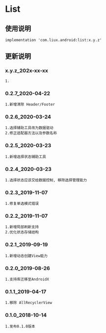 List
===

使用说明
---
```
implementation 'com.liux.android:list:x.y.z'
```

更新说明
---
### x.y.z_202x-xx-xx
    1.
    
### 0.2.7_2020-04-22
    1.新增清除 Header/Footer
    
### 0.2.6_2020-03-24
    1.选择辅助工具改为数据驱动
    2.修正适配器方法以及参数名称

### 0.2.5_2020-03-23
    1.新增选择状态辅助工具

### 0.2.4_2020-03-23
    1.选择状态应该交给数据控制, 移除选择管理能力

### 0.2.3_2019-11-07
    1.修复单选模式错误
    
### 0.2.2_2019-11-07
    1.新增局部刷新支持
    2.优化状态存储结构

### 0.2.1_2019-09-19
    1.新增动态创建View能力

### 0.2.0_2019-08-26
    1.支持库迁移至AndroidX

### 0.1.1_2019-04-17
    1.移除 AllRecyclerView

### 0.1.0_2018-10-14
    1.发布0.1.0版本